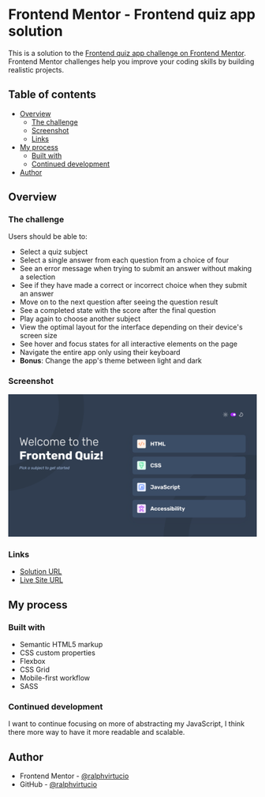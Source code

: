 # Frontend Mentor - Frontend quiz app solution

This is a solution to the [Frontend quiz app challenge on Frontend Mentor](https://www.frontendmentor.io/challenges/frontend-quiz-app-BE7xkzXQnU). Frontend Mentor challenges help you improve your coding skills by building realistic projects.

## Table of contents

- [Overview](#overview)
  - [The challenge](#the-challenge)
  - [Screenshot](#screenshot)
  - [Links](#links)
- [My process](#my-process)
  - [Built with](#built-with)
  - [Continued development](#continued-development)
- [Author](#author)

## Overview

### The challenge

Users should be able to:

- Select a quiz subject
- Select a single answer from each question from a choice of four
- See an error message when trying to submit an answer without making a selection
- See if they have made a correct or incorrect choice when they submit an answer
- Move on to the next question after seeing the question result
- See a completed state with the score after the final question
- Play again to choose another subject
- View the optimal layout for the interface depending on their device's screen size
- See hover and focus states for all interactive elements on the page
- Navigate the entire app only using their keyboard
- **Bonus**: Change the app's theme between light and dark

### Screenshot

![Screenshot](./screenshot.png)

### Links

- [Solution URL](https://github.com/ralphvirtucio/frontend-quiz-app)
- [Live Site URL](https://ralphvirtucio.github.io/frontend-quiz-app)

## My process

### Built with

- Semantic HTML5 markup
- CSS custom properties
- Flexbox
- CSS Grid
- Mobile-first workflow
- SASS

### Continued development

I want to continue focusing on more of abstracting my JavaScript, I think there more way to have it more readable and scalable.

## Author

- Frontend Mentor - [@ralphvirtucio](https://www.frontendmentor.io/profile/ralphvirtucio)
- GitHub - [@ralphvirtucio](https://www.github.com/ralphvirtucio)